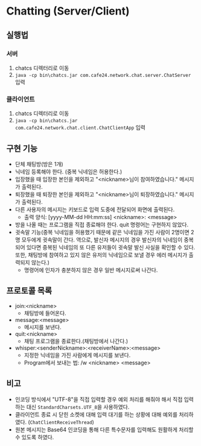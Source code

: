# Chatting (Server/Client)
## 실행법
### 서버
1. chatcs 디렉터리로 이동
2. `java -cp bin\chatcs.jar com.cafe24.network.chat.server.ChatServer` 입력

### 클라이언트
1. chatcs 디렉터리로 이동
2. `java -cp bin\chatcs.jar com.cafe24.network.chat.client.ChatClientApp` 입력

## 구현 기능
- 단체 채팅방(방은 1개)
- 닉네임 등록해야 한다. (중복 닉네임은 허용한다.)
- 입장했을 때 입장한 본인을 제외하고 "&lt;nickname&gt;님이 참여하였습니다." 메시지가 출력된다.
- 퇴장했을 때 퇴장한 본인을 제외하고 "&lt;nickname&gt;님이 퇴장하였습니다." 메시지가 출력된다.
- 다른 사용자의 메시지는 키보드로 입력 도중에 전달되어 화면에 출력된다.
   - 출력 양식: [yyyy-MM-dd HH:mm:ss] &lt;nickname&gt;: &lt;message&gt;
- 방을 나올 때는 프로그램을 직접 종료해야 한다. quit 명령어는 구현하지 않았다.
- 귓속말 기능(중복 닉네임을 허용했기 때문에 같은 닉네임을 가진 사람이 2명이면 2명 모두에게 귓속말이 간다. 역으로, 발신자 메시지의 경우 발신자의 닉네임이 중복되어 있다면 중복된 닉네임의 또 다른 유저들이 귓속말 발신 사실을 확인할 수 있다. 또한, 채팅방에 참여하고 있지 않은 유저의 닉네임으로 보낼 경우 에러 메시지가 출력되지 않는다.)
   - 명령어에 인자가 충분하지 않은 경우 일반 메시지로써 나간다.

## 프로토콜 목록
- join:&lt;nickname&gt;
   - 채팅방에 들어온다.
- message:&lt;message&gt;
   - 메시지를 보낸다.
- quit:&lt;nickname&gt;
   - 채팅 프로그램을 종료한다.(채팅방에서 나간다.)
- whisper:&lt;senderNickname&gt;:&lt;receiverName&gt;:&lt;message&gt;
   - 지정한 닉네임을 가진 사람에게 메시지를 보낸다.
   - Program에서 보내는 법: /w &lt;nickname&gt; &lt;message&gt;

## 비고
- 인코딩 방식에서 "UTF-8"을 직접 입력할 경우 예외 처리를 해줘야 해서 직접 입력하는 대신 `StandardCharsets.UTF_8`을 사용하였다.
- 클라이언트 종료 시 닫힌 소켓에 대해 입력 대기를 하는 상황에 대해 예외를 처리하였다. (`ChatClientReceiveThread`)
- 원본 메시지는 Base64 인코딩을 통해 다른 특수문자를 입력해도 원활하게 처리할 수 있도록 하였다.
